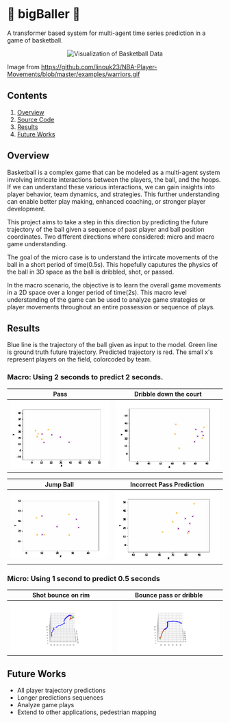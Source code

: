 # :basketball: bigBaller :basketball:
A transformer based system for multi-agent time series prediction in a game of basketball.

<p style="text-align:center;">
 <img src="img/warriors.gif" alt="Visualization of Basketball Data" width="500" >
 
 Image from https://github.com/linouk23/NBA-Player-Movements/blob/master/examples/warriors.gif
 
</p>



## Contents
1. [Overview](#overview)
2. [Source Code](src/)
3. [Results](#results)
4. [Future Works](#future-works)

## Overview
Basketball is a complex game that can be modeled as a multi-agent system involving intricate interactions between the players, the ball, and the hoops. If we can understand these various interactions, we can gain insights into player behavior, team dynamics, and strategies. This further understanding can enable better play making, enhanced coaching, or stronger player development. 

This project aims to take a step in this direction by predicting the future trajectory of the ball given a sequence of past player and ball position coordinates. Two different directions where considered: micro and macro game understanding. 

The goal of the micro case is to understand the intircate movements of the ball in a short period of time(0.5s). This hopefully caputures the physics of the ball in 3D space as the ball is dribbled, shot, or passed. 

In the macro scenario, the objective is to learn the overall game movements in a 2D space over a longer period of time(2s). This macro level understanding of the game can be used to analyze game strategies or player movements throughout an entire possession or sequence of plays. 
## Results
Blue line is the trajectory of the ball given as input to the model. Green line is ground truth future trajectory. Predicted trajectory is red. The small x's represent players on the field, colorcoded by team. 


### Macro: Using 2 seconds to predict 2 seconds. 
| Pass | Dribble down the court |
| :------------: | :-----------: |
| ![pass prediction](img/inbound_pass.gif) | ![dribble prediction](img/dribble.gif) |


| Jump Ball  | Incorrect Pass Prediction |
| :------------: | :-----------: |
| ![](img/jump_ball.gif) |![](img/wrong_pass.gif)|




### Micro: Using 1 second to predict 0.5 seconds

| Shot bounce on rim  | Bounce pass or dribble |
| :------------: | :-----------: |
| ![Shot prediction](img/micro1.gif) |![Wrong pass prediction](img/micro2.gif)|

## Future Works
- All player trajectory predictions
- Longer predictions sequences
- Analyze game plays 
- Extend to other applications, pedestrian mapping


